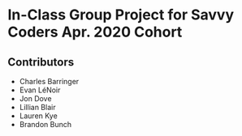 # In-Class Group Project for Savvy Coders Apr. 2020 Cohort

## Contributors
- Charles Barringer
- Evan LéNoir
- Jon Dove
- Lillian Blair
- Lauren Kye
- Brandon Bunch

